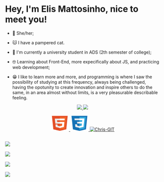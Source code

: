 # Hey, I'm Elis Mattosinho, nice to meet you!  
- 🌸 She/her;  
- 🐱 I have a pampered cat.  
  
- 🧠 I'm currently a university student in ADS (2th semester of college);  
- 🤓 Learning about Front-End, more expecifically about JS, and practicing web development;  
- 😁 I like to learn more and more, and programming is where I saw the possibility of studying at this frequency, always being challenged, having the opotunity to create innovation and inspire others to do the same, in an area almost without limits, is a very pleasurable describable feeling.

<div align="center">
  <a href="https://github.com/eliscmatt">
  <img height="180em" src="https://github-readme-stats.vercel.app/api?username=eliscmatt&show_icons=true&theme=dracula&include_all_commits=true&count_private=true"/>

  <img height="150em" src="https://github-readme-stats.vercel.app/api/top-langs/?username=eliscmatt&layout=compact&langs_count=7&theme=dracula"/>
</div><br>
  
<div style="display: inline_block" align="center">
  <img alt="Chris-HTML" height="50" width="60" src="https://raw.githubusercontent.com/devicons/devicon/master/icons/html5/html5-original.svg">

  <img alt="Chris-CSS" height="50" width="60" src="https://raw.githubusercontent.com/devicons/devicon/master/icons/css3/css3-original.svg">

  <img alt="Chris-GIT" height="50" width="60" src="https://cdn.jsdelivr.net/gh/devicons/devicon/icons/git/git-original.svg">
</div><br>
  
<div style="display: inline">

  <a href="https://instagram.com/hey.iamelis" target="_blank"><img src="https://img.shields.io/badge/-Instagram-%23E4405F?style=for-the-badge&logo=instagram&logoColor=white" target="_blank"></a>
  
  <a href="https://www.linkedin.com/in/eliscmattosinho/" target="_blank"><img src="https://img.shields.io/badge/-LinkedIn-%230077B5?style=for-the-badge&logo=linkedin&logoColor=white" target="_blank"></a>

  <a href="mailto:eliscmattosinho@gmail.com"><img src="https://img.shields.io/badge/Gmail-D14836?style=for-the-badge&logo=gmail&logoColor=white" target="_blank"></a>

  <a href="https://linkfly.to/eliscmatto" target="_blank"><img src="https://img.shields.io/badge/linktree-39E09B?style=for-the-badge&logo=linktree&logoColor=white" target="_blank"></a>
</div>
